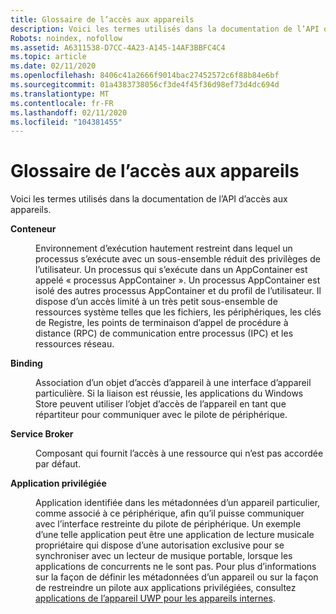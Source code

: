 ```yaml
---
title: Glossaire de l’accès aux appareils
description: Voici les termes utilisés dans la documentation de l’API d’accès aux appareils.
Robots: noindex, nofollow
ms.assetid: A6311538-D7CC-4A23-A145-14AF3BBFC4C4
ms.topic: article
ms.date: 02/11/2020
ms.openlocfilehash: 8406c41a2666f9014bac27452572c6f88b84e6bf
ms.sourcegitcommit: 01a4383738056cf3de4f45f36d98ef73d4dc694d
ms.translationtype: MT
ms.contentlocale: fr-FR
ms.lasthandoff: 02/11/2020
ms.locfileid: "104381455"
---
```

# <a name="device-access-glossary"></a>Glossaire de l’accès aux appareils

Voici les termes utilisés dans la documentation de l’API d’accès aux appareils.

<dl> <dt>

**Conteneur**
</dt> <dd>

Environnement d’exécution hautement restreint dans lequel un processus s’exécute avec un sous-ensemble réduit des privilèges de l’utilisateur. Un processus qui s’exécute dans un AppContainer est appelé « processus AppContainer ». Un processus AppContainer est isolé des autres processus AppContainer et du profil de l’utilisateur. Il dispose d’un accès limité à un très petit sous-ensemble de ressources système telles que les fichiers, les périphériques, les clés de Registre, les points de terminaison d’appel de procédure à distance (RPC) de communication entre processus (IPC) et les ressources réseau.

</dd> <dt>

**Binding**
</dt> <dd>

Association d’un objet d’accès d’appareil à une interface d’appareil particulière. Si la liaison est réussie, les applications du Windows Store peuvent utiliser l’objet d’accès de l’appareil en tant que répartiteur pour communiquer avec le pilote de périphérique.

</dd> <dt>

**Service Broker**
</dt> <dd>

Composant qui fournit l’accès à une ressource qui n’est pas accordée par défaut.

</dd> <dt>

**Application privilégiée**
</dt> <dd>

Application identifiée dans les métadonnées d’un appareil particulier, comme associé à ce périphérique, afin qu’il puisse communiquer avec l’interface restreinte du pilote de périphérique. Un exemple d’une telle application peut être une application de lecture musicale propriétaire qui dispose d’une autorisation exclusive pour se synchroniser avec un lecteur de musique portable, lorsque les applications de concurrents ne le sont pas. Pour plus d’informations sur la façon de définir les métadonnées d’un appareil ou sur la façon de restreindre un pilote aux applications privilégiées, consultez [applications de l’appareil UWP pour les appareils internes](/windows-hardware/drivers/devapps/uwp-device-apps-for-specialized-devices).

</dd> </dl>
